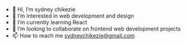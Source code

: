 - 👋 Hi, I’m sydney chikezie
- 👀 I’m interested in web development and design
- 🌱 I’m currently learning React
- 💞️ I’m looking to collaborate on frontend web development projects
- 📫 How to reach me sydneychikezie@gmail.com

<!---
sydneychikezie/sydneychikezie is a ✨ special ✨ repository because its `README.md` (this file) appears on your GitHub profile.
You can click the Preview link to take a look at your changes.
--->
